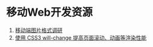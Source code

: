 # 移动Web开发资源

1. [移动端图片格式调研](http://blog.ibireme.com/2015/11/02/mobile_image_benchmark/)
2. [使用 CSS3 will-change 提高页面滚动、动画等渲染性能](http://www.zhangxinxu.com/wordpress/2015/11/css3-will-change-improve-paint/)

